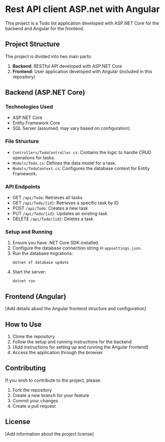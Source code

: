# Rest API client ASP.net with Angular

This project is a Todo list application developed with ASP.NET Core for the backend and Angular for the frontend.

## Project Structure

The project is divided into two main parts:

1. **Backend**: RESTful API developed with ASP.NET Core
2. **Frontend**: User application developed with Angular (included in this repository)

## Backend (ASP.NET Core)

### Technologies Used

- ASP.NET Core
- Entity Framework Core
- SQL Server (assumed, may vary based on configuration)

### File Structure

- `Controllers/TodoController.cs`: Contains the logic to handle CRUD operations for tasks.
- `Models/Todo.cs`: Defines the data model for a task.
- `Models/TodoContext.cs`: Configures the database context for Entity Framework.

### API Endpoints

- GET `/api/Todo`: Retrieves all tasks
- GET `/api/Todo/{id}`: Retrieves a specific task by ID
- POST `/api/Todo`: Creates a new task
- PUT `/api/Todo/{id}`: Updates an existing task
- DELETE `/api/Todo/{id}`: Deletes a task

### Setup and Running

1. Ensure you have .NET Core SDK installed.
2. Configure the database connection string in `appsettings.json`.
3. Run the database migrations:
   ```
   dotnet ef database update
   ```
4. Start the server:
   ```
   dotnet run
   ```

## Frontend (Angular)

[Add details about the Angular frontend structure and configuration]

## How to Use

1. Clone the repository
2. Follow the setup and running instructions for the backend
3. [Add instructions for setting up and running the Angular frontend]
4. Access the application through the browser

## Contributing

If you wish to contribute to the project, please:

1. Fork the repository
2. Create a new branch for your feature
3. Commit your changes
4. Create a pull request

## License

[Add information about the project license]
###
